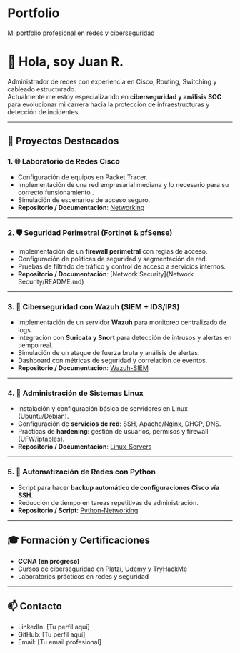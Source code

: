 # Portfolio
Mi portfolio profesional en redes y ciberseguridad

# 👋 Hola, soy Juan R.

Administrador de redes con experiencia en Cisco, Routing, Switching y cableado estructurado.  
Actualmente me estoy especializando en **ciberseguridad y análisis SOC** para evolucionar mi carrera hacia la protección de infraestructuras y detección de incidentes.

---

## 📂 Proyectos Destacados

### 1. 🌐 Laboratorio de Redes Cisco
- Configuración de equipos en Packet Tracer.
- Implementación de una red empresarial mediana y
   lo necesario para su correcto funsionamiento  .
- Simulación de escenarios de acceso seguro.
- **Repositorio / Documentación**: [Networking](Networking/README.md)

---

### 2. 🛡️ Seguridad Perimetral (Fortinet & pfSense)
- Implementación de un **firewall perimetral** con reglas de acceso.  
- Configuración de políticas de seguridad y segmentación de red.  
- Pruebas de filtrado de tráfico y control de acceso a servicios internos.  
- **Repositorio / Documentación**: [Network Security](Network Security/README.md)  

---

### 3. 🔐 Ciberseguridad con Wazuh (SIEM + IDS/IPS)
- Implementación de un servidor **Wazuh** para monitoreo centralizado de logs.  
- Integración con **Suricata y Snort** para detección de intrusos y alertas en tiempo real.  
- Simulación de un ataque de fuerza bruta y análisis de alertas.  
- Dashboard con métricas de seguridad y correlación de eventos.  
- **Repositorio / Documentación**: [Wazuh-SIEM](Wazuh-SIEM/README.md)  

---

### 4. 🐧 Administración de Sistemas Linux
- Instalación y configuración básica de servidores en Linux (Ubuntu/Debian).  
- Configuración de **servicios de red**: SSH, Apache/Nginx, DHCP, DNS.  
- Prácticas de **hardening**: gestión de usuarios, permisos y firewall (UFW/iptables).  
- **Repositorio / Documentación**: [Linux-Servers](Linux-Servers/README.md)  

---

### 5. 🐍 Automatización de Redes con Python
- Script para hacer **backup automático de configuraciones Cisco vía SSH**.  
- Reducción de tiempo en tareas repetitivas de administración.  
- **Repositorio / Script**: [Python-Networking](Python-Networking/README.md)  

---

## 🎓 Formación y Certificaciones
- **CCNA (en progreso)**  
- Cursos de ciberseguridad en Platzi, Udemy y TryHackMe  
- Laboratorios prácticos en redes y seguridad  

---

## 📫 Contacto
- LinkedIn: [Tu perfil aquí]  
- GitHub: [Tu perfil aquí]  
- Email: [Tu email profesional]  
